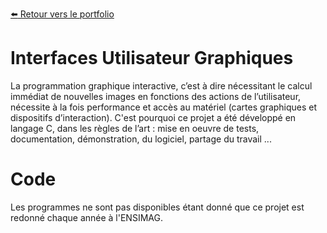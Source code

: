 [:arrow_left: Retour vers le portfolio](https://github.com/ThibaultLanthiez/Portfolio)

# Interfaces Utilisateur Graphiques

La programmation graphique interactive, c’est à dire nécessitant le calcul immédiat de nouvelles images en fonctions des actions de l’utilisateur, nécessite à la fois performance et accès au matériel (cartes graphiques et dispositifs d’interaction). C'est pourquoi ce projet a été développé en langage C, dans les règles de l’art : mise en oeuvre de tests, documentation, démonstration, du logiciel, partage du travail ...

# Code

Les programmes ne sont pas disponibles étant donné que ce projet est redonné chaque année à l'ENSIMAG.
